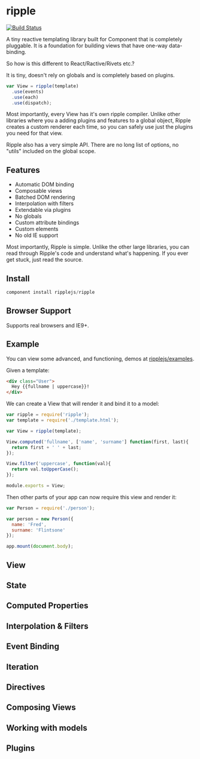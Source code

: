 # ripple

[![Build Status](https://travis-ci.org/ripplejs/ripple.png?branch=master)](https://travis-ci.org/ripplejs/ripple)

A tiny reactive templating library built for Component that is
completely pluggable. It is a foundation for building views that have
one-way data-binding.

So how is this different to React/Ractive/Rivets etc.?

It is tiny, doesn't rely on globals and is completely based on plugins.

```js
var View = ripple(template)
  .use(events)
  .use(each)
  .use(dispatch);
```

Most importantly, every View has it's own ripple compiler. Unlike other
libraries where you a adding plugins and features to a global object,
Ripple creates a custom renderer each time, so you can safely use
just the plugins you need for that view.

Ripple also has a very simple API. There are no long list of options,
no "utils" included on the global scope.

## Features

* Automatic DOM binding
* Composable views
* Batched DOM rendering
* Interpolation with filters
* Extendable via plugins
* No globals
* Custom attribute bindings
* Custom elements
* No old IE support

Most importantly, Ripple is simple. Unlike the other large libraries,
you can read through Ripple's code and understand what's happening. If
you ever get stuck, just read the source.

## Install

```js
component install ripplejs/ripple
```

## Browser Support

Supports real browsers and IE9+.

## Example

You can view some advanced, and functioning, demos at [ripplejs/examples](https://github.com/ripplejs/examples).

Given a template:

```html
<div class="User">
  Hey {{fullname | uppercase}}!
</div>
```

We can create a View that will render it and bind it to a model:

```js
var ripple = require('ripple');
var template = require('./template.html');

var View = ripple(template);

View.computed('fullname', ['name', 'surname'] function(first, last){
  return first + ' ' + last;
});

View.filter('uppercase', function(val){
  return val.toUpperCase();
});

module.exports = View;
```

Then other parts of your app can now require this view and render it:

```js
var Person = require('./person');

var person = new Person({
  name: 'Fred',
  surname: 'Flintsone'
});

app.mount(document.body);
```

## View

## State

## Computed Properties

## Interpolation & Filters

## Event Binding

## Iteration

## Directives

## Composing Views

## Working with models

## Plugins